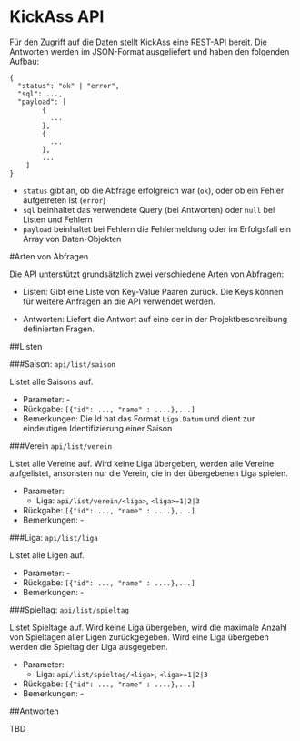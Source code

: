 KickAss API
===========

Für den Zugriff auf die Daten stellt KickAss eine REST-API bereit. Die Antworten werden im JSON-Format  ausgeliefert und haben den folgenden Aufbau:

```
{
  "status": "ok" | "error",
  "sql": ...,
  "payload": [
        {
          ...
        },
        {
          ...
        },
        ...
    ]
}
```

* `status` gibt an, ob die Abfrage erfolgreich war (`ok`), oder ob ein Fehler aufgetreten ist (`error`)
* `sql` beinhaltet das verwendete Query (bei Antworten) oder `null` bei Listen und Fehlern
* `payload` beinhaltet bei Fehlern die Fehlermeldung oder im Erfolgsfall ein Array von Daten-Objekten

#Arten von Abfragen

Die API unterstützt grundsätzlich zwei verschiedene Arten von Abfragen:

* Listen: Gibt eine Liste von Key-Value Paaren zurück. Die Keys können für weitere Anfragen an die API verwendet werden.

* Antworten: Liefert die Antwort auf eine der in der Projektbeschreibung definierten Fragen.


##Listen

###Saison: `api/list/saison`

Listet alle Saisons auf.

* Parameter: -
* Rückgabe: `[{"id": ..., "name" : ....},...]`
* Bemerkungen: Die Id hat das Format `Liga.Datum` und dient zur eindeutigen Identifizierung einer Saison

###Verein `api/list/verein`

Listet alle Vereine auf. Wird keine Liga übergeben, werden alle Vereine aufgelistet, ansonsten nur die
Verein, die in der übergebenen Liga spielen.

* Parameter:
    * Liga: `api/list/verein/<liga>`, `<liga>=1|2|3`
* Rückgabe: `[{"id": ..., "name" : ....},...]`
* Bemerkungen: -

###Liga: `api/list/liga`

Listet alle Ligen auf.

* Parameter: -
* Rückgabe: `[{"id": ..., "name" : ....},...]`
* Bemerkungen: -

###Spieltag: `api/list/spieltag`

Listet Spieltage auf. Wird keine Liga übergeben, wird die maximale Anzahl von Spieltagen aller Ligen zurückgegeben. Wird eine Liga übergeben werden die Spieltag der Liga ausgegeben.

* Parameter:
    * Liga: `api/list/spieltag/<liga>`, `<liga>=1|2|3`
* Rückgabe: `[{"id": ..., "name" : ....},...]`
* Bemerkungen: -

##Antworten

TBD
